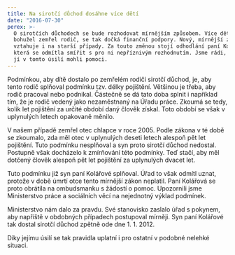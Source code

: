 ```yaml
---
title: Na sirotčí důchod dosáhne více dětí
date: "2016-07-30"
perex: >-
  O sirotčích důchodech se bude rozhodovat mírnějším způsobem. Více dětí, kterým
  bohužel zemřel rodič, se tak dočká finanční podpory. Nový, mírnější zákon se
  vztahuje i na starší případy. Za touto změnou stojí odhodlání paní Kolářové,
  která se odmítla smířit s pro ni nepříznivým rozhodnutím. Jsme rádi, že jsme
  jí v tomto úsilí mohli pomoci.
---
```


<p>Podmínkou, aby dítě dostalo po zemřelém rodiči sirotčí důchod, je, aby tento rodič splňoval podmínku tzv. délky pojištění. Většinou je třeba, aby rodič pracoval nebo podnikal. Částečně se dá tato doba splnit i například tím, že je rodič vedený jako nezaměstnaný na Úřadu práce. Zkoumá se tedy, kolik let pojištění za určité období daný člověk získal. Toto období se však v uplynulých letech opakovaně měnilo. </p><p>V našem případě zemřel otec chlapce v roce 2005. Podle zákona v té době se zkoumalo, zda měl otec v uplynulých deseti letech alespoň pět let pojištění. Tuto podmínku nesplňoval a syn proto sirotčí důchod nedostal. Postupně však docházelo k zmírňování této podmínky. Teď stačí, aby měl dotčený člověk alespoň pět let pojištění za uplynulých dvacet let. </p><p>Tuto podmínku již syn paní Kolářové splňoval. Úřad to však odmítl uznat, protože v době úmrtí otce tento mírnější zákon neplatil. Paní Kolářová se proto obrátila na ombudsmanku s žádostí o pomoc. Upozornili jsme Ministerstvo práce a sociálních věcí na nejednotný výklad podmínek. </p><p>Ministerstvo nám dalo za pravdu. Své stanovisko zaslalo úřad s pokynem, aby napříště v obdobných případech postupoval mírněji.  Syn paní Kolářové tak dostal sirotčí důchod zpětně ode dne 1. 1. 2012.</p><p>Díky jejímu úsilí se tak pravidla uplatní i pro ostatní v podobné nelehké situaci. </p>
